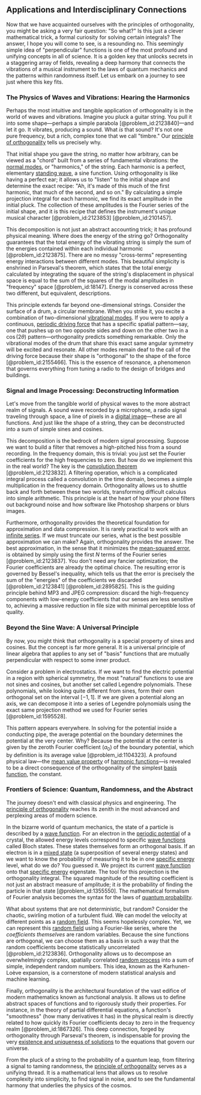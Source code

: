 ## Applications and Interdisciplinary Connections

Now that we have acquainted ourselves with the principles of orthogonality, you might be asking a very fair question: "So what?" Is this just a clever mathematical trick, a formal curiosity for solving certain integrals? The answer, I hope you will come to see, is a resounding no. This seemingly simple idea of "perpendicular" functions is one of the most profound and unifying concepts in all of science. It is a golden key that unlocks secrets in a staggering array of fields, revealing a deep harmony that connects the vibrations of a musical instrument to the laws of quantum mechanics and the patterns within randomness itself. Let us embark on a journey to see just where this key fits.

### The Physics of Waves and Vibrations: Hearing the Harmonics

Perhaps the most intuitive and tangible application of orthogonality is in the world of waves and vibrations. Imagine you pluck a guitar string. You pull it into some shape—perhaps a simple parabola [@problem_id:2123840]—and let it go. It vibrates, producing a sound. What *is* that sound? It's not one pure frequency, but a rich, complex tone that we call "timbre." Our [principle of orthogonality](@article_id:153261) tells us precisely why.

That initial shape you gave the string, no matter how arbitrary, can be viewed as a "chord" built from a series of fundamental vibrations: the [normal modes](@article_id:139146), or "harmonics," of the string. Each harmonic is a perfect, elementary [standing wave](@article_id:260715), a sine function. Using orthogonality is like having a perfect ear; it allows us to "listen" to the initial shape and determine the exact recipe: "Ah, it's made of this much of the first harmonic, that much of the second, and so on." By calculating a simple projection integral for each harmonic, we find its exact amplitude in the initial pluck. The collection of these amplitudes is the Fourier series of the initial shape, and it is this recipe that defines the instrument's unique musical character [@problem_id:2123853] [@problem_id:2101457].

This decomposition is not just an abstract accounting trick; it has profound physical meaning. Where does the energy of the string go? Orthogonality guarantees that the total energy of the vibrating string is simply the sum of the energies contained within each individual harmonic [@problem_id:2123875]. There are no messy "cross-terms" representing energy interactions between different modes. This beautiful simplicity is enshrined in Parseval's theorem, which states that the total energy calculated by integrating the square of the string's displacement in physical space is equal to the sum of the squares of the modal amplitudes in "frequency" space [@problem_id:18147]. Energy is conserved across these two different, but equivalent, descriptions.

This principle extends far beyond one-dimensional strings. Consider the surface of a drum, a circular membrane. When you strike it, you excite a combination of two-dimensional [vibrational modes](@article_id:137394). If you were to apply a continuous, [periodic driving force](@article_id:184112) that has a specific spatial pattern—say, one that pushes up on two opposite sides and down on the other two in a $\cos(2\theta)$ pattern—orthogonality predicts something remarkable. Only the vibrational modes of the drum that share this exact same angular symmetry will be excited and resonate. All other modes remain deaf to the call of the driving force because their shape is "orthogonal" to the shape of the force [@problem_id:2155466]. This is the essence of resonance, a phenomenon that governs everything from tuning a radio to the design of bridges and buildings.

### Signal and Image Processing: Deconstructing Information

Let's move from the tangible world of physical waves to the more abstract realm of signals. A sound wave recorded by a microphone, a radio signal traveling through space, a line of pixels in a [digital image](@article_id:274783)—these are all functions. And just like the shape of a string, they can be deconstructed into a sum of simple sines and cosines.

This decomposition is the bedrock of modern signal processing. Suppose we want to build a filter that removes a high-pitched hiss from a sound recording. In the frequency domain, this is trivial: you just set the Fourier coefficients for the high frequencies to zero. But how do we implement this in the real world? The key is the [convolution theorem](@article_id:143001) [@problem_id:2123832]. A filtering operation, which is a complicated integral process called a convolution in the time domain, becomes a simple multiplication in the frequency domain. Orthogonality allows us to shuttle back and forth between these two worlds, transforming difficult calculus into simple arithmetic. This principle is at the heart of how your phone filters out background noise and how software like Photoshop sharpens or blurs images.

Furthermore, orthogonality provides the theoretical foundation for approximation and data compression. It is rarely practical to work with an [infinite series](@article_id:142872). If we must truncate our series, what is the best possible approximation we can make? Again, orthogonality provides the answer. The best approximation, in the sense that it minimizes the [mean-squared error](@article_id:174909), is obtained by simply using the first $N$ terms of the Fourier series [@problem_id:2123837]. You don't need any fancier optimization; the Fourier coefficients are already the optimal choice. The resulting error is governed by Bessel's inequality, which tells us that the error is precisely the sum of the "energies" of the coefficients we discarded [@problem_id:2123841] [@problem_id:2895825]. This is the guiding principle behind MP3 and JPEG compression: discard the high-frequency components with low-energy coefficients that our senses are less sensitive to, achieving a massive reduction in file size with minimal perceptible loss of quality.

### Beyond the Sine Wave: A Universal Principle

By now, you might think that orthogonality is a special property of sines and cosines. But the concept is far more general. It is a universal principle of linear algebra that applies to any set of "basis" functions that are mutually perpendicular with respect to some inner product.

Consider a problem in electrostatics. If we want to find the electric potential in a region with spherical symmetry, the most "natural" functions to use are not sines and cosines, but another set called Legendre polynomials. These polynomials, while looking quite different from sines, form their own orthogonal set on the interval $[-1, 1]$. If we are given a potential along an axis, we can decompose it into a series of Legendre polynomials using the exact same projection method we used for Fourier series [@problem_id:1595528].

This pattern appears everywhere. In solving for the potential inside a conducting pipe, the average potential on the boundary determines the potential at the very center. Why? Because the potential at the center is given by the zeroth Fourier coefficient ($a_0$) of the boundary potential, which by definition is its average value [@problem_id:1104323]. A profound physical law—the [mean value property](@article_id:141096) of [harmonic functions](@article_id:139166)—is revealed to be a direct consequence of the orthogonality of the simplest [basis function](@article_id:169684), the constant.

### Frontiers of Science: Quantum, Randomness, and the Abstract

The journey doesn't end with classical physics and engineering. The [principle of orthogonality](@article_id:153261) reaches its zenith in the most advanced and perplexing areas of modern science.

In the bizarre world of quantum mechanics, the state of a particle is described by a [wave function](@article_id:147778). For an electron in the [periodic potential](@article_id:140158) of a crystal, the allowed energy levels correspond to specific [wave functions](@article_id:201220) called Bloch states. These states themselves form an orthogonal basis. If an electron is in a [mixed state](@article_id:146517) (a superposition of several energy states) and we want to know the probability of measuring it to be in one [specific energy](@article_id:270513) level, what do we do? You guessed it. We project its current [wave function](@article_id:147778) onto that [specific energy](@article_id:270513) eigenstate. The tool for this projection is the orthogonality integral. The squared magnitude of the resulting coefficient is not just an abstract measure of amplitude; it *is* the probability of finding the particle in that state [@problem_id:1355550]. The mathematical formalism of Fourier analysis becomes the syntax for the laws of [quantum probability](@article_id:184302).

What about systems that are not deterministic, but random? Consider the chaotic, swirling motion of a turbulent fluid. We can model the velocity at different points as a [random field](@article_id:268208). This seems hopelessly complex. Yet, we can represent this [random field](@article_id:268208) using a Fourier-like series, where the *coefficients themselves* are random variables. Because the sine functions are orthogonal, we can choose them as a basis in such a way that the random coefficients become statistically uncorrelated [@problem_id:2123836]. Orthogonality allows us to decompose an overwhelmingly complex, spatially correlated [random process](@article_id:269111) into a sum of simple, independent random numbers. This idea, known as the Karhunen-Loève expansion, is a cornerstone of modern statistical analysis and machine learning.

Finally, orthogonality is the architectural foundation of the vast edifice of modern mathematics known as functional analysis. It allows us to define abstract spaces of functions and to rigorously study their properties. For instance, in the theory of partial differential equations, a function's "smoothness" (how many derivatives it has) in the physical realm is directly related to how quickly its Fourier coefficients decay to zero in the frequency realm [@problem_id:1867326]. This deep connection, forged by orthogonality through Parseval's theorem, is indispensable for proving the very [existence and uniqueness of solutions](@article_id:176912) to the equations that govern our universe.

From the pluck of a string to the probability of a quantum leap, from filtering a signal to taming randomness, the [principle of orthogonality](@article_id:153261) serves as a unifying thread. It is a mathematical lens that allows us to resolve complexity into simplicity, to find signal in noise, and to see the fundamental harmony that underlies the physics of the cosmos.